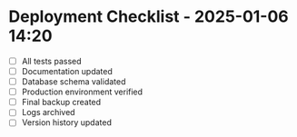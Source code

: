 # Deployment Checklist - 2025-01-06 14:20

- [ ] All tests passed
- [ ] Documentation updated
- [ ] Database schema validated
- [ ] Production environment verified
- [ ] Final backup created
- [ ] Logs archived
- [ ] Version history updated
